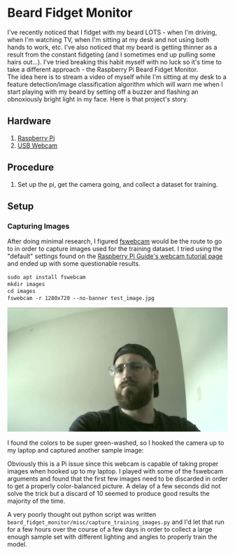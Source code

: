 # Beard Fidget Monitor
I've recently noticed that I fidget with my beard LOTS - when I'm driving, when I'm watching TV, when I'm sitting at my desk and not using both hands to work, etc. I've also noticed that my beard is getting thinner as a result from the constant fidgeting (and I sometimes end up pulling some hairs out...). I've tried breaking this habit myself with no luck so it's time to take a different approach - the Raspberry Pi Beard Fidget Monitor.\
The idea here is to stream a video of myself while I'm sitting at my desk to a feature detection/image classification algorithm which will warn me when I start playing with my beard by setting off a buzzer and flashing an obnoxiously bright light in my face. Here is that project's story.


## Hardware
1. [Raspberry Pi](https://www.canakit.com/raspberry-pi-3-model-b-plus.html)
2. [USB Webcam](https://www.amazon.ca/gp/product/B08HYDZ6TN/ref=ppx_yo_dt_b_asin_image_o00_s00?ie=UTF8&psc=1)


## Procedure
1. Set up the pi, get the camera going, and collect a dataset for training.


## Setup

### Capturing Images
After doing minimal research, I figured [fswebcam](http://manpages.ubuntu.com/manpages/bionic/man1/fswebcam.1.html) would be the route to go to in order to capture images used for the training dataset. I tried using the "default" settings found on the [Raspberry Pi Guide's webcam tutorial page](https://raspberrypi-guide.github.io/electronics/using-usb-webcams) and ended up with some questionable results.

```
sudo apt install fswebcam
mkdir images
cd images
fswebcam -r 1280x720 --no-banner test_image.jpg
```

![First Test Image - Pi](images/test_image_pi1.jpg)

I found the colors to be super green-washed, so I hooked the camera up to my laptop and captured another sample image:

<!-- ![First Test Image - Laptop](images/test_image_laptop1.jpg) -->

Obviously this is a Pi issue since this webcam is capable of taking proper images when hooked up to my laptop. I played with some of the fswebcam arguments and found that the first few images need to be discarded in order to get a properly color-balanced picture. A delay of a few seconds did not solve the trick but a discard of 10 seemed to produce good results the majority of the time.

<!-- ![Second Test Image - Pi](images/test_image_pi2.jpg) -->

A very poorly thought out python script was written `beard_fidget_monitor/misc/capture_training_images.py` and I'd let that run for a few hours over the course of a few days in order to collect a large enough sample set with different lighting and angles to properly train the model. 
